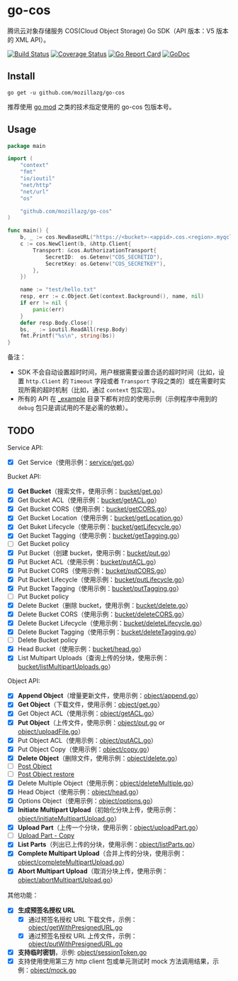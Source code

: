 # go-cos

腾讯云对象存储服务 COS(Cloud Object Storage) Go SDK（API 版本：V5 版本的 XML API）。

[![Build Status](https://img.shields.io/travis/mozillazg/go-cos/master.svg)](https://travis-ci.org/mozillazg/go-cos)
[![Coverage Status](https://img.shields.io/codecov/c/github/mozillazg/go-cos/master.svg)](https://codecov.io/gh/mozillazg/go-cos)
[![Go Report Card](https://goreportcard.com/badge/github.com/mozillazg/go-cos)](https://goreportcard.com/report/github.com/mozillazg/go-cos)
[![GoDoc](https://godoc.org/github.com/mozillazg/go-cos?status.svg)](https://godoc.org/github.com/mozillazg/go-cos)

## Install

`go get -u github.com/mozillazg/go-cos`

推荐使用 [go mod](https://github.com/golang/go/wiki/Modules) 之类的技术指定使用的 go-cos 包版本号。


## Usage

```go
package main

import (
	"context"
	"fmt"
	"io/ioutil"
	"net/http"
	"net/url"
	"os"

	"github.com/mozillazg/go-cos"
)

func main() {
	b, _ := cos.NewBaseURL("https://<bucket>-<appid>.cos.<region>.myqcloud.com")
	c := cos.NewClient(b, &http.Client{
		Transport: &cos.AuthorizationTransport{
			SecretID:  os.Getenv("COS_SECRETID"),
			SecretKey: os.Getenv("COS_SECRETKEY"),
		},
	})

	name := "test/hello.txt"
	resp, err := c.Object.Get(context.Background(), name, nil)
	if err != nil {
		panic(err)
	}
	defer resp.Body.Close()
	bs, _ := ioutil.ReadAll(resp.Body)
	fmt.Printf("%s\n", string(bs))
}
```

备注：

* SDK 不会自动设置超时时间，用户根据需要设置合适的超时时间（比如，设置 `http.Client` 的 `Timeout` 字段或者
  `Transport` 字段之类的）或在需要时实现所需的超时机制（比如，通过 `context` 包实现）。
* 所有的 API 在 [_example](./_example/) 目录下都有对应的使用示例（示例程序中用到的 `debug` 包只是调试用的不是必需的依赖）。

## TODO

Service API:

* [x] Get Service（使用示例：[service/get.go](./_example/service/get.go)）

Bucket API:

* [x] **Get Bucket**（搜索文件，使用示例：[bucket/get.go](./_example/bucket/get.go)）
* [x] Get Bucket ACL（使用示例：[bucket/getACL.go](./_example/bucket/getACL.go)）
* [x] Get Bucket CORS（使用示例：[bucket/getCORS.go](./_example/bucket/getCORS.go)）
* [x] Get Bucket Location（使用示例：[bucket/getLocation.go](./_example/bucket/getLocation.go)）
* [x] Get Buket Lifecycle（使用示例：[bucket/getLifecycle.go](./_example/bucket/getLifecycle.go)）
* [x] Get Bucket Tagging（使用示例：[bucket/getTagging.go](./_example/bucket/getTagging.go)）
* [ ] Get Bucket policy
* [x] Put Bucket（创建 bucket，使用示例：[bucket/put.go](./_example/bucket/put.go)）
* [x] Put Bucket ACL（使用示例：[bucket/putACL.go](./_example/bucket/putACL.go)）
* [x] Put Bucket CORS（使用示例：[bucket/putCORS.go](./_example/bucket/putCORS.go)）
* [x] Put Bucket Lifecycle（使用示例：[bucket/putLifecycle.go](./_example/bucket/putLifecycle.go)）
* [x] Put Bucket Tagging（使用示例：[bucket/putTagging.go](./_example/bucket/putTagging.go)）
* [ ] Put Bucket policy
* [x] Delete Bucket（删除 bucket，使用示例：[bucket/delete.go](./_example/bucket/delete.go)）
* [x] Delete Bucket CORS（使用示例：[bucket/deleteCORS.go](./_example/bucket/deleteCORS.go)）
* [x] Delete Bucket Lifecycle（使用示例：[bucket/deleteLifecycle.go](./_example/bucket/deleteLifecycle.go)）
* [x] Delete Bucket Tagging（使用示例：[bucket/deleteTagging.go](./_example/bucket/deleteTagging.go)）
* [ ] Delete Bucket policy
* [x] Head Bucket（使用示例：[bucket/head.go](./_example/bucket/head.go)）
* [x] List Multipart Uploads（查询上传的分块，使用示例：[bucket/listMultipartUploads.go](./_example/bucket/listMultipartUploads.go)）

Object API:

* [x] **Append Object**（增量更新文件，使用示例：[object/append.go](./_example/object/append.go)）
* [x] **Get Object**（下载文件，使用示例：[object/get.go](./_example/object/get.go)）
* [x] Get Object ACL（使用示例：[object/getACL.go](./_example/object/getACL.go)）
* [x] **Put Object**（上传文件，使用示例：[object/put.go](./_example/object/put.go) or [object/uploadFile.go](./_example/object/uploadFile.go)）
* [x] Put Object ACL（使用示例：[object/putACL.go](./_example/object/putACL.go)）
* [x] Put Object Copy（使用示例：[object/copy.go](./_example/object/copy.go)）
* [x] **Delete Object**（删除文件，使用示例：[object/delete.go](./_example/object/delete.go)）
* [ ] [Post Object](https://cloud.tencent.com/document/product/436/14690)
* [ ] [Post Object restore](https://cloud.tencent.com/document/product/436/12633)
* [x] Delete Multiple Object（使用示例：[object/deleteMultiple.go](./_example/object/deleteMultiple.go)）
* [x] Head Object（使用示例：[object/head.go](./_example/object/head.go)）
* [x] Options Object（使用示例：[object/options.go](./_example/object/options.go)）
* [x] **Initiate Multipart Upload**（初始化分块上传，使用示例：[object/initiateMultipartUpload.go](./_example/object/initiateMultipartUpload.go)）
* [x] **Upload Part**（上传一个分块，使用示例：[object/uploadPart.go](./_example/object/uploadPart.go)）
* [ ] [Upload Part - Copy](https://cloud.tencent.com/document/product/436/8287)
* [x] **List Parts**（列出已上传的分块，使用示例：[object/listParts.go](./_example/object/listParts.go)）
* [x] **Complete Multipart Upload**（合并上传的分块，使用示例：[object/completeMultipartUpload.go](./_example/object/completeMultipartUpload.go)）
* [x] **Abort Multipart Upload**（取消分块上传，使用示例：[object/abortMultipartUpload.go](./_example/object/abortMultipartUpload.go)）

其他功能：

* [x] **生成预签名授权 URL**
    * [x] 通过预签名授权 URL 下载文件，示例：[object/getWithPresignedURL.go](./_example/object/getWithPresignedURL.go)
    * [x] 通过预签名授权 URL 上传文件，示例：[object/putWithPresignedURL.go](./_example/object/putWithPresignedURL.go)
* [x] **支持临时密钥**，示例: [object/sessionToken.go](./_example/object/sessionToken.go)
* [x] 支持使用使用第三方 http client 包或单元测试时 mock 方法调用结果，示例：[object/mock.go](./_example/object/mock.go)
